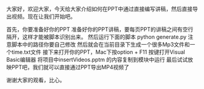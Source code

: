 大家好，欢迎大家，今天给大家介绍如何在PPT中通过直接编写讲稿，然后直接导出视频。现在让我们开始吧。

首先，你要准备好你的PPT
准备好你的PPT讲稿，要每页PPT的讲稿之间有空行隔开，这样才能被脚本识别出来。
然后运行下面的脚本
python generate.py
注意脚本中的路径你要自己修改
然后就会在当前目录下生成一个很多Mp3文件和一个time.txt文件
接下来打开你的PPT，Mac下按option + F11 按键打开Visual Basic编辑器
将项目中insertVideos.pptm 的内容复制到模块中运行
最后试试放映PPT吧，我们就可以直接通过PPT导出MP4视频了

谢谢大家的观看，比心。



